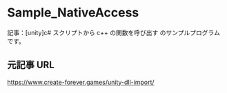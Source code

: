 # Sample_NativeAccess

記事：[unity]c# スクリプトから c++ の関数を呼び出す のサンプルプログラムです。

## 元記事 URL
https://www.create-forever.games/unity-dll-import/
